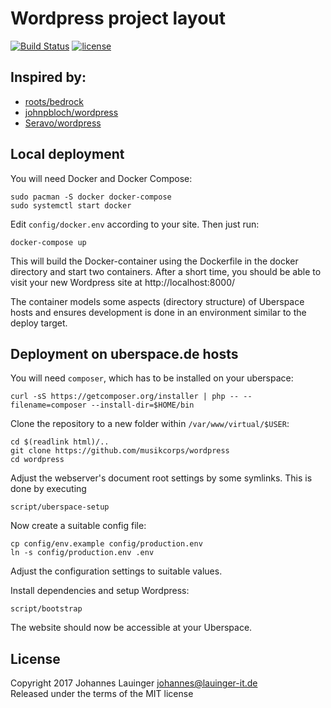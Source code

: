 # Wordpress project layout

[![Build Status](https://travis-ci.org/musikcorps/wordpress-uberspace.svg?branch=master)](https://travis-ci.org/musikcorps/wordpress-uberspace)
[![license](https://img.shields.io/github/license/mashape/apistatus.svg)]()


## Inspired by:
 * [roots/bedrock](https://github.com/roots/bedrock)
 * [johnpbloch/wordpress](https://github.com/johnpbloch/wordpress)
 * [Seravo/wordpress](https://github.com/Seravo/wordpress)


## Local deployment

You will need Docker and Docker Compose:

```
sudo pacman -S docker docker-compose
sudo systemctl start docker
```

Edit `config/docker.env` according to your site. Then just run:

```
docker-compose up
```

This will build the Docker-container using the Dockerfile in the docker directory and start two containers. After a short time, you should be able to visit your new Wordpress site at http://localhost:8000/

The container models some aspects (directory structure) of Uberspace hosts and ensures development is done in an environment similar to the deploy target.


## Deployment on uberspace.de hosts

You will need `composer`, which has to be installed on your uberspace:

```
curl -sS https://getcomposer.org/installer | php -- --filename=composer --install-dir=$HOME/bin
```

Clone the repository to a new folder within `/var/www/virtual/$USER`:

```
cd $(readlink html)/..
git clone https://github.com/musikcorps/wordpress
cd wordpress
```

Adjust the webserver's document root settings by some symlinks. This is done by executing

```
script/uberspace-setup
```

Now create a suitable config file:

```
cp config/env.example config/production.env
ln -s config/production.env .env
```

Adjust the configuration settings to suitable values.

Install dependencies and setup Wordpress:

```
script/bootstrap
```

The website should now be accessible at your Uberspace.


## License

Copyright 2017 Johannes Lauinger <johannes@lauinger-it.de>  
Released under the terms of the MIT license

